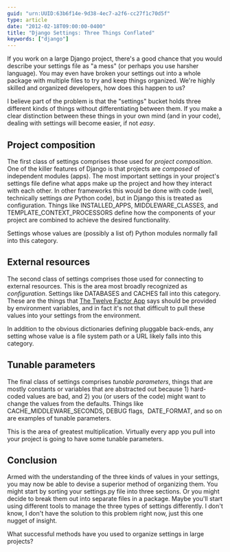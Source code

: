 ```yaml
---
guid: "urn:UUID:63b6f14e-9d38-4ec7-a2f6-cc27f1c70d5f"
type: article
date: "2012-02-18T09:00:00-0400"
title: "Django Settings: Three Things Conflated"
keywords: ["django"]
---
```


If you work on a large Django project, there's a good chance that you would describe
your settings file as "a mess" (or perhaps you use harsher language). You may
even have broken your settings out into a whole package with multiple files to try and
keep things organized. We're highly skilled and organized developers, how does this
happen to us?

I believe part of the problem is that the "settings" bucket holds three different kinds
of things without differentiating between them. If you make a clear distinction between
these things in your own mind (and in your code), dealing with settings will become
easier, if not _easy_.

## Project composition

The first class of settings comprises those used for _project composition_. One of the
killer features of Django is that projects are *composed* of independent modules (apps).
The most important settings in your project's settings file define what apps make up the
project and how they interact with each other. In other frameworks this would be done
with code (well, technically settings *are* Python code), but in Django this is treated
as configuration. Things like INSTALLED_APPS, MIDDLEWARE_CLASSES, and
TEMPLATE_CONTEXT_PROCESSORS define how the components of your project are combined to
achieve the desired functionality.

Settings whose values are (possibly a list of) Python modules normally fall into this
category.

## External resources

The second class of settings comprises those used for connecting to external resources.
This is the area most broadly recognized as _configuration_. Settings like DATABASES and
CACHES fall into this category. These are the things that [The Twelve Factor App][] says
should be provided by environment variables, and in fact it's not that difficult to pull
these values into your settings from the environment.

In addition to the obvious dictionaries defining pluggable back-ends, any setting whose
value is a file system path or a URL likely falls into this category.

## Tunable parameters

The final class of settings comprises _tunable parameters_, things that are mostly
constants or variables that are abstracted out because 1) hard-coded values are bad,
and 2) you (or users of the code) might want to change the values from the defaults.
Things like CACHE_MIDDLEWARE_SECONDS, DEBUG flags,  DATE_FORMAT, and so on are examples
of tunable parameters.

This is the area of greatest multiplication. Virtually every app you pull into your
project is going to have some tunable parameters.

## Conclusion

Armed with the understanding of the three kinds of values in your settings, you may now
be able to devise a superior method of organizing them. You might start by sorting your
settings.py file into three sections. Or you might decide to break them out into
separate files in a package. Maybe you'll start using different tools to manage the
three types of settings differently. I don't know, I don't have the solution to this
problem right now, just this one nugget of insight.

What successful methods have you used to organize settings in large projects?

[the twelve factor app]: https://12factor.net/
